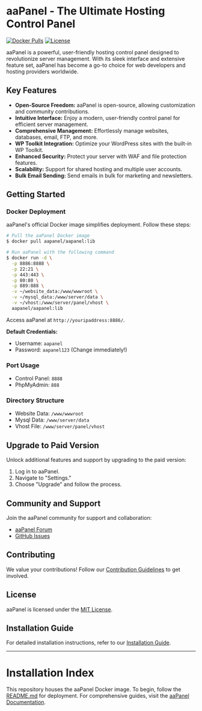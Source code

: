 # aaPanel - The Ultimate Hosting Control Panel

[![Docker Pulls](https://img.shields.io/docker/pulls/aapanel/aapanel.svg?style=for-the-badge)](https://hub.docker.com/r/aapanel/aapanel)
[![License](https://img.shields.io/github/license/aapanel/aaPanel.svg?style=for-the-badge)](https://github.com/aapanel/aaPanel/blob/master/LICENSE)

aaPanel is a powerful, user-friendly hosting control panel designed to revolutionize server management. With its sleek interface and extensive feature set, aaPanel has become a go-to choice for web developers and hosting providers worldwide.

## Key Features

- **Open-Source Freedom:** aaPanel is open-source, allowing customization and community contributions.
- **Intuitive Interface:** Enjoy a modern, user-friendly control panel for efficient server management.
- **Comprehensive Management:** Effortlessly manage websites, databases, email, FTP, and more.
- **WP Toolkit Integration:** Optimize your WordPress sites with the built-in WP Toolkit.
- **Enhanced Security:** Protect your server with WAF and file protection features.
- **Scalability:** Support for shared hosting and multiple user accounts.
- **Bulk Email Sending:** Send emails in bulk for marketing and newsletters.

## Getting Started

### Docker Deployment

aaPanel's official Docker image simplifies deployment. Follow these steps:

```bash
# Pull the aaPanel Docker image
$ docker pull aapanel/aapanel:lib

# Run aaPanel with the following command
$ docker run -d \
  -p 8886:8888 \
  -p 22:21 \
  -p 443:443 \
  -p 80:80 \
  -p 889:888 \
  -v ~/website_data:/www/wwwroot \
  -v ~/mysql_data:/www/server/data \
  -v ~/vhost:/www/server/panel/vhost \
  aapanel/aapanel:lib
```

Access aaPanel at `http://youripaddress:8886/`.

**Default Credentials:**
- Username: `aapanel`
- Password: `aapanel123` (Change immediately!)

### Port Usage

- Control Panel: `8888`
- PhpMyAdmin: `888`

### Directory Structure

- Website Data: `/www/wwwroot`
- Mysql Data: `/www/server/data`
- Vhost File: `/www/server/panel/vhost`

## Upgrade to Paid Version

Unlock additional features and support by upgrading to the paid version:

1. Log in to aaPanel.
2. Navigate to "Settings."
3. Choose "Upgrade" and follow the process.

## Community and Support

Join the aaPanel community for support and collaboration:

- [aaPanel Forum](https://www.aapanel.com/forum/)
- [GitHub Issues](https://github.com/aapanel/aaPanel/issues)

## Contributing

We value your contributions! Follow our [Contribution Guidelines](https://github.com/aapanel/aaPanel/blob/master/CONTRIBUTING.md) to get involved.

## License

aaPanel is licensed under the [MIT License](https://github.com/aapanel/aaPanel/blob/master/LICENSE).

## Installation Guide

For detailed installation instructions, refer to our [Installation Guide](https://github.com/Rekt-Developer/aaPanel/blob/master/INSTALL.md).

---

# Installation Index

This repository houses the aaPanel Docker image. To begin, follow the [README.md](https://github.com/Rekt-Developer/aaPanel/blob/master/README.md) for deployment. For comprehensive guides, visit the [aaPanel Documentation](https://www.aapanel.com/doc/).

```

